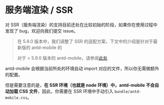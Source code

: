 # 服务端渲染 / SSR <Experimental></Experimental>

对 SSR（服务端渲染）的支持目前还处在比较初始的阶段，如果你在使用过程中发现了 bug，欢迎向我们提交 issue。

> 在 5.9.0 版本中，我们调整了 SSR 的适配方案，下文中的介绍是针对于最新版的 antd-mobile 的
>
> 对于 < 5.9.0 版本的 antd-mobile，请参阅[此处](https://github.com/ant-design/ant-design-mobile/blob/c1ff75ddb23270f2ef56288ea5f142001cc6763f/docs/guide/ssr.zh.md)

antd-mobile 会根据当前所处的环境自动 import 对应的文件，所以你无需做额外的配置。

但是需要注意的是，**在 SSR 环境（也就是 node 环境）中，antd-mobile 不会自动加载 CSS 文件**，因此，你需要在 SSR 环境中手动引入 `bundle/antd-mobile.css`。

